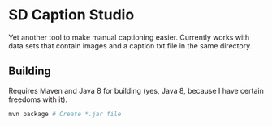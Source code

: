 # SD Caption Studio

Yet another tool to make manual captioning easier. Currently works with data sets that contain images and a caption
txt file in the same directory.

## Building

Requires Maven and Java 8 for building (yes, Java 8, because I have certain freedoms with it).

```bash 
mvn package # Create *.jar file
```

